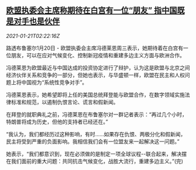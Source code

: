 <!--1611195799000-->
[欧盟执委会主席称期待在白宫有一位“朋友” 指中国既是对手也是伙伴](https://cn.reuters.com/article/eu-commission-china-usa-0120-wedn-idCNKBS29Q07J)
------

<div><i>2021-01-21T02:22:16Z</i></div><p>路透布鲁塞尔1月20日 - 欧盟执委会主席冯德莱恩周三表示，她期待着在白宫有一位朋友，可以在应对气候变化、控制新冠疫情和重建多边主义方面与欧洲合作。</p><p>冯德莱恩为欧盟最近与中国达成的投资协定进行了辩护，认为这是欧盟与北京之间经济伙伴关系和竞争的一部分，但她也表示，与华盛顿一样，欧盟在民主和人权问题上将中国视为“系统性竞争对手”。</p><p>冯德莱恩表示，她希望即将上任的美国总统拜登能与欧盟合作，在数字领域实施法律标准和规范，以遏制仇恨言论、谎言和假新闻。</p><p>在拜登的就职典礼之前，冯德莱恩在布鲁塞尔对一群记者表示：“再过几个小时，特朗普将成为历史，但他的支持者已经还在。”</p><p>“我认为，我们都经历过这种影响，有时……如果存在仇恨、两极分化和假新闻，民主将受到严重的负面影响。我相信我们会有一位盟友来一起解决这一问题。”</p><p>她表示，“我们都意识到，现在必须做的是制定一项全球议程--联合起来，解决摆在我们面前的重大问题：共同抗击气候变化，战胜大流行，重建多边主义。”(完)</p>
